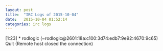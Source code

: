 ```yaml
---
layout: post
title:  "IRC Logs of 2015-10-04"
date:   2015-10-04 01:52:14
categories: irc logs
---
```

<span class="irc-date">[1:23]</span> <span class="irc-navy">* rodlogic (~rodlogic@2601:18a:c100:3d74:edb7:9e92:4670:9c65) Quit (Remote host closed the connection)</span><br />
